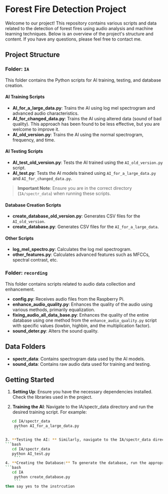 # Forest Fire Detection Project

Welcome to our project! This repository contains various scripts and data related to the detection of forest fires using audio analysis and machine learning techniques. Below is an overview of the project's structure and content. If you have any questions, please feel free to contact me.

## Project Structure

### Folder: `IA`

This folder contains the Python scripts for AI training, testing, and database creation.

#### AI Training Scripts

- **AI_for_a_large_data.py**: Trains the AI using log mel spectrogram and advanced audio characteristics.
- **AI_for_changed_data.py**: Trains the AI using altered data (sound of bad quality). This approach has been found to be less effective, but you are welcome to improve it.
- **AI_old_version.py**: Trains the AI using the normal spectrogram, frequency, and time.

#### AI Testing Scripts

- **AI_test_old_version.py**: Tests the AI trained using the `AI_old_version.py` script.
- **AI_test.py**: Tests the AI models trained using `AI_for_a_large_data.py` and `AI_for_changed_data.py`.

> **Important Note**: Ensure you are in the correct directory (`IA/spectr_data`) when running these scripts.

#### Database Creation Scripts

- **create_database_old_version.py**: Generates CSV files for the `AI_old_version`.
- **create_database.py**: Generates CSV files for the `AI_for_a_large_data`.

#### Other Scripts

- **log_mel_spectro.py**: Calculates the log mel spectrogram.
- **other_features.py**: Calculates advanced features such as MFCCs, spectral contrast, etc.

### Folder: `recording`

This folder contains scripts related to audio data collection and enhancement.

- **config.py**: Receives audio files from the Raspberry Pi.
- **enhance_audio_quality.py**: Enhances the quality of the audio using various methods, primarily equalization.
- **fixing_audio_all_data_base.py**: Enhances the quality of the entire database using one method from the `enhance_audio_quality.py` script with specific values (lowbin, highbin, and the multiplication factor).
- **sound_deter.py**: Alters the sound quality.

## Data Folders

- **spectr_data**: Contains spectrogram data used by the AI models.
- **sound_data**: Contains raw audio data used for training and testing.

## Getting Started

1. **Setting Up**: Ensure you have the necessary dependencies installed. Check the libraries used in the project.

2. **Training the AI**: Navigate to the IA/spectr_data directory and run the desired training script. For example:
```bash
   cd IA/spectr_data
    python AI_for_a_large_data.py
    ```

3. **Testing the AI: ** Similarly, navigate to the IA/spectr_data directory and run the testing script:
```bash
   cd IA/spectr_data
   python AI_test.py
    ```
4. **Creating the Database:** To generate the database, run the appropriate script from the IA directory:
```bash
   cd IA
    python create_database.py
    ```
then say yes to the instrcution